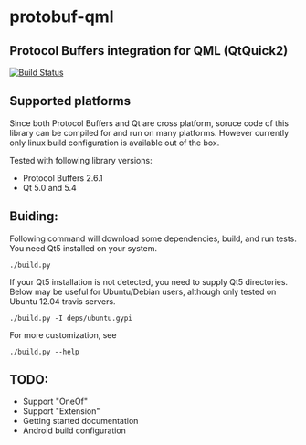 protobuf-qml
============
Protocol Buffers integration for QML (QtQuick2)
---
[![Build Status](https://travis-ci.org/nsuke/protobuf-qml.svg?branch=master)](https://travis-ci.org/nsuke/protobuf-qml)

Supported platforms
----
Since both Protocol Buffers and Qt are cross platform, soruce code of this library can be compiled for and run on many platforms.
However currently only linux build configuration is available out of the box.

Tested with following library versions:
* Protocol Buffers 2.6.1
* Qt 5.0 and 5.4

Buiding:
---

Following command will download some dependencies, build, and run tests.
You need Qt5 installed on your system.

    ./build.py

If your Qt5 installation is not detected, you need to supply Qt5 directories. Below may be useful for Ubuntu/Debian users, although only tested on Ubuntu 12.04 travis servers.

    ./build.py -I deps/ubuntu.gypi

For more customization, see

    ./build.py --help

TODO:
----
* Support "OneOf"
* Support "Extension"
* Getting started documentation
* Android build configuration
